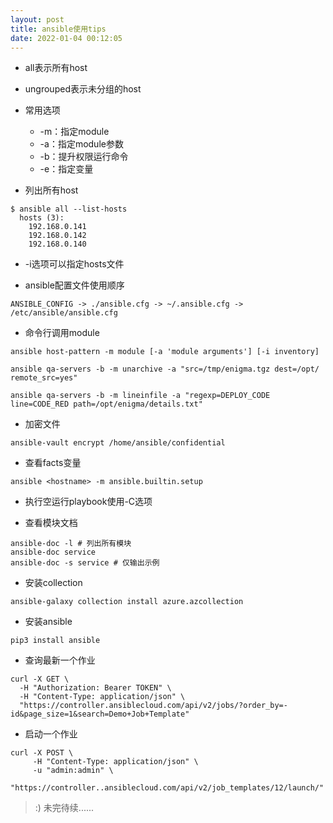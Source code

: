 ```yaml
---
layout: post
title: ansible使用tips
date: 2022-01-04 00:12:05
---
```


- all表示所有host

- ungrouped表示未分组的host

- 常用选项
  - -m：指定module
  - -a：指定module参数
  - -b：提升权限运行命令
  - -e：指定变量

- 列出所有host

```
$ ansible all --list-hosts
  hosts (3):
    192.168.0.141
    192.168.0.142
    192.168.0.140
```

- -i选项可以指定hosts文件

- ansible配置文件使用顺序

```
ANSIBLE_CONFIG -> ./ansible.cfg -> ~/.ansible.cfg -> /etc/ansible/ansible.cfg
```

- 命令行调用module

```
ansible host-pattern -m module [-a 'module arguments'] [-i inventory]

ansible qa-servers -b -m unarchive -a "src=/tmp/enigma.tgz dest=/opt/ remote_src=yes"

ansible qa-servers -b -m lineinfile -a "regexp=DEPLOY_CODE line=CODE_RED path=/opt/enigma/details.txt"
```

- 加密文件

```
ansible-vault encrypt /home/ansible/confidential
```

- 查看facts变量

```
ansible <hostname> -m ansible.builtin.setup
```

- 执行空运行playbook使用-C选项

- 查看模块文档

```
ansible-doc -l # 列出所有模块
ansible-doc service
ansible-doc -s service # 仅输出示例
```

- 安装collection

```
ansible-galaxy collection install azure.azcollection
```

- 安装ansible

```
pip3 install ansible
```

- 查询最新一个作业

```
curl -X GET \
  -H "Authorization: Bearer TOKEN" \
  -H "Content-Type: application/json" \
  "https://controller.ansiblecloud.com/api/v2/jobs/?order_by=-id&page_size=1&search=Demo+Job+Template"
```

- 启动一个作业

```
curl -X POST \
     -H "Content-Type: application/json" \
     -u "admin:admin" \
     "https://controller..ansiblecloud.com/api/v2/job_templates/12/launch/"
```

> :) 未完待续......
